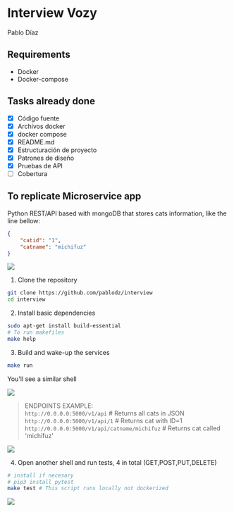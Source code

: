 # Interview Vozy

Pablo Díaz

## Requirements

- Docker
- Docker-compose

## Tasks already done

- [x] Código fuente
- [x] Archivos docker
- [x] docker compose
- [x] README.md
- [x] Estructuración de proyecto
- [x] Patrones de diseño
- [x] Pruebas de API
- [ ] Cobertura

## To replicate Microservice app

Python REST/API based with mongoDB that stores cats information, like the line bellow:

```json
{
    "catid": "1",
    "catname": "michifuz"
}
```

![](https://imgur.com/c821a4A.png)


1. Clone the repository

```bash
git clone https://github.com/pablodz/interview
cd interview
```

2. Install basic dependencies
```bash
sudo apt-get install build-essential
# To run makefiles
make help
```

3. Build and wake-up the services

```bash
make run
```

You'll see a similar shell

![](https://imgur.com/ryrUhPN.png)

> ENDPOINTS EXAMPLE: <br>
> `http://0.0.0.0:5000/v1/api` # Returns all cats in JSON <br>
> `http://0.0.0.0:5000/v1/api/1` # Returns cat with ID=1 <br>
> `http://0.0.0.0:5000/v1/api/catname/michifuz` # Returns cat called 'michifuz'

![](https://imgur.com/fuHFdN8.png)

4. Open another shell and run tests, 4 in total (GET,POST,PUT,DELETE)

```bash
# install if necesary
# pip3 install pytest
make test # This script runs locally not dockerized
```

![](https://imgur.com/gt39l8d.png)
